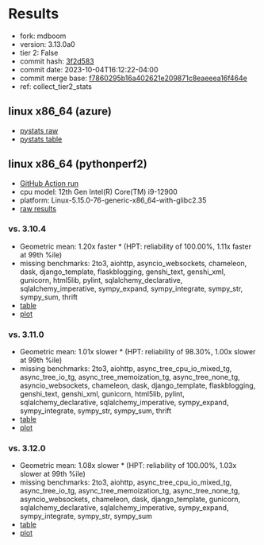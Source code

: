 # Results

- fork: mdboom
- version: 3.13.0a0
- tier 2: False
- commit hash: [3f2d583](https://github.com/mdboom/cpython/commit/3f2d583)
- commit date: 2023-10-04T16:12:22-04:00
- commit merge base: [f7860295b16a402621e209871c8eaeeea16f464e](https://github.com/mdboom/cpython/commit/f7860295b16a402621e209871c8eaeeea16f464e)
- ref: collect_tier2_stats

## linux x86_64 (azure)

- [pystats raw](bm-20231004-azure-x86_64-mdboom-collect_tier2_stats-3.13.0a0-3f2d583-pystats.json)
- [pystats table](bm-20231004-azure-x86_64-mdboom-collect_tier2_stats-3.13.0a0-3f2d583-pystats.md)

## linux x86_64 (pythonperf2)

- [GitHub Action run](https://github.com/faster-cpython/benchmarking/actions/runs/6411002720)
- cpu model: 12th Gen Intel(R) Core(TM) i9-12900
- platform: Linux-5.15.0-76-generic-x86_64-with-glibc2.35
- [raw results](bm-20231004-pythonperf2-x86_64-mdboom-collect_tier2_stats-3.13.0a0-3f2d583.json)

### vs. 3.10.4

- Geometric mean: 1.20x faster \* (HPT: reliability of 100.00%, 1.11x faster at 99th %ile)
- missing benchmarks: 2to3, aiohttp, asyncio_websockets, chameleon, dask, django_template, flaskblogging, genshi_text, genshi_xml, gunicorn, html5lib, pylint, sqlalchemy_declarative, sqlalchemy_imperative, sympy_expand, sympy_integrate, sympy_str, sympy_sum, thrift
- [table](bm-20231004-pythonperf2-x86_64-mdboom-collect_tier2_stats-3.13.0a0-3f2d583-vs-3.10.4.md)
- [plot](bm-20231004-pythonperf2-x86_64-mdboom-collect_tier2_stats-3.13.0a0-3f2d583-vs-3.10.4.png)

### vs. 3.11.0

- Geometric mean: 1.01x slower \* (HPT: reliability of 98.30%, 1.00x slower at 99th %ile)
- missing benchmarks: 2to3, aiohttp, async_tree_cpu_io_mixed_tg, async_tree_io_tg, async_tree_memoization_tg, async_tree_none_tg, asyncio_websockets, chameleon, dask, django_template, flaskblogging, genshi_text, genshi_xml, gunicorn, html5lib, pylint, sqlalchemy_declarative, sqlalchemy_imperative, sympy_expand, sympy_integrate, sympy_str, sympy_sum, thrift
- [table](bm-20231004-pythonperf2-x86_64-mdboom-collect_tier2_stats-3.13.0a0-3f2d583-vs-3.11.0.md)
- [plot](bm-20231004-pythonperf2-x86_64-mdboom-collect_tier2_stats-3.13.0a0-3f2d583-vs-3.11.0.png)

### vs. 3.12.0

- Geometric mean: 1.08x slower \* (HPT: reliability of 100.00%, 1.03x slower at 99th %ile)
- missing benchmarks: 2to3, aiohttp, async_tree_cpu_io_mixed_tg, async_tree_io_tg, async_tree_memoization_tg, async_tree_none_tg, asyncio_websockets, chameleon, dask, django_template, gunicorn, sqlalchemy_declarative, sqlalchemy_imperative, sympy_expand, sympy_integrate, sympy_str, sympy_sum
- [table](bm-20231004-pythonperf2-x86_64-mdboom-collect_tier2_stats-3.13.0a0-3f2d583-vs-3.12.0.md)
- [plot](bm-20231004-pythonperf2-x86_64-mdboom-collect_tier2_stats-3.13.0a0-3f2d583-vs-3.12.0.png)

